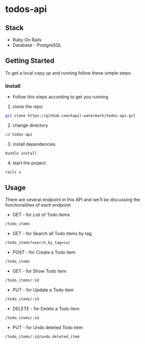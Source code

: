 # todos-api

## Stack

- Ruby On Rails
- Database - PostgreSQL

## Getting Started

To get a local copy up and running follow these simple steps.

### Install

- Follow this steps according to get you running
1. clone the repo

```sh
git clone https://github.com/kapil-watermark/todos-api.git
```
2. change directory 
```sh
cd todos-api
```
3. install dependencies

```sh
bundle install
```
4. start the project

```sh
rails s
```

## Usage

  There are several endpoint in this API and we'll be discussing the functionalities of each endpoint
  - GET - for List of Todo items
  ```sh
  /todo_items
  ```
  - GET - for Search all Todo items by tag
  ```sh
  /todo_items?search_by_tag=car
  ```
  - POST - for Create a Todo item
  ```sh
  /todo_items
  ```
  - GET - for Show Todo item
  ```sh
  /todo_items/:id
  ```
  - PUT - for Update a Todo item
  ```sh
  /todo_items/:id
  ```
  - DELETE - for Delete a Todo item
  ```sh
  /todo_items/:id
  ```
  - PUT - for Undo deleted Todo item
  ```sh
  /todo_items/:id/undo_deleted_item
  ```
